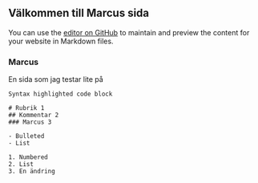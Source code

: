## Välkommen till Marcus sida

You can use the [editor on GitHub](https://github.com/MarcusOster/Skoltest/edit/main1/docs/index.md) to maintain and preview the content for your website in Markdown files.


### Marcus

En sida som jag testar lite på

```Marcus
Syntax highlighted code block

# Rubrik 1
## Kommentar 2
### Marcus 3

- Bulleted
- List

1. Numbered
2. List
3. En ändring

